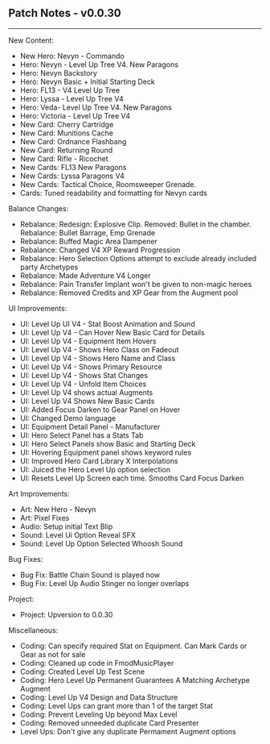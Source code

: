 ## Patch Notes - v0.0.30
----

New Content:
- New Hero: Nevyn - Commando
- Hero: Nevyn - Level Up Tree V4. New Paragons
- Hero: Nevyn Backstory
- Hero: Nevyn Basic + Initial Starting Deck
- Hero: FL13 - V4 Level Up Tree
- Hero: Lyssa - Level Up Tree V4
- Hero: Veda- Level Up Tree V4. New Paragons
- Hero: Victoria - Level Up Tree V4
- New Card: Cherry Cartridge
- New Card: Munitions Cache
- New Card: Ordnance Flashbang
- New Card: Returning Round
- New Card: Rifle - Ricochet
- New Cards: FL13 New Paragons
- New Cards: Lyssa Paragons V4
- New Cards: Tactical Choice, Roomsweeper Grenade.
- Cards: Tuned readability and formatting for Nevyn cards

Balance Changes:
- Rebalance: Redesign: Explosive Clip. Removed: Bullet in the chamber. Rebalance: Bullet Barrage, Emp Grenade
- Rebalance: Buffed Magic Area Dampener
- Rebalance: Changed V4 XP Reward Progression
- Rebalance: Hero Selection Options attempt to exclude already included party Archetypes
- Rebalance: Made Adventure V4 Longer
- Rebalance: Pain Transfer Implant won't be given to non-magic heroes
- Rebalance: Removed Credits and XP Gear from the Augment pool

UI Improvements:
- UI: Level Up UI V4 - Stat Boost Animation and Sound
- UI: Level Up V4 - Can Hover New Basic Card for Details
- UI: Level Up V4 - Equipment Item Hovers
- UI: Level Up V4 - Shows Hero Class on Fadeout
- UI: Level Up V4 - Shows Hero Name and Class
- UI: Level Up V4 - Shows Primary Resource
- UI: Level Up V4 - Shows Stat Changes
- UI: Level Up V4 - Unfold Item Choices
- UI: Level Up V4 shows actual Augments
- UI: Level Up V4 Shows New Basic Cards
- UI: Added Focus Darken to Gear Panel on Hover
- UI: Changed Demo language
- UI: Equipment Detail Panel - Manufacturer
- UI: Hero Select Panel has a Stats Tab
- UI: Hero Select Panels show Basic and Starting Deck
- UI: Hovering Equipment panel shows keyword rules
- UI: Improved Hero Card Library X Interpolations
- UI: Juiced the Hero Level Up option selection
- UI: Resets Level Up Screen each time. Smooths Card Focus Darken

Art Improvements:
- Art: New Hero - Nevyn
- Art: Pixel Fixes
- Audio: Setup initial Text Blip
- Sound: Level Ui Option Reveal SFX
- Sound: Level Up Option Selected Whoosh Sound

Bug Fixes:
- Bug Fix: Battle Chain Sound is played now
- Bug Fix: Level Up Audio Stinger no longer overlaps

Project:
- Project: Upversion to 0.0.30

Miscellaneous:
- Coding: Can specify required Stat on Equipment. Can Mark Cards or Gear as not for sale
- Coding: Cleaned up code in FmodMusicPlayer
- Coding: Created Level Up Test Scene
- Coding: Hero Level Up Permanent Guarantees A Matching Archetype Augment
- Coding: Level Up V4 Design and Data Structure
- Coding: Level Ups can grant more than 1 of the target Stat
- Coding: Prevent Leveling Up beyond Max Level
- Coding: Removed unneeded duplicate Card Presenter
- Level Ups: Don't give any duplicate Permament Augment options
